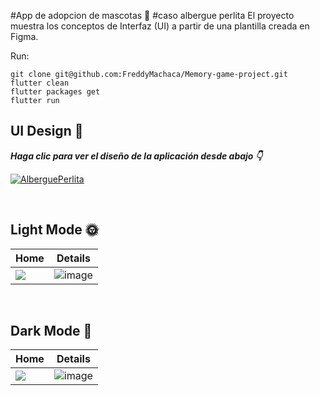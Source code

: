 #App de adopcion de mascotas 🐶
#caso albergue perlita
El proyecto muestra los conceptos de Interfaz (UI) a partir de una plantilla creada en Figma.

Run:
```shell
git clone git@github.com:FreddyMachaca/Memory-game-project.git
flutter clean
flutter packages get
flutter run
```
## UI Design 🎨
***Haga clic para ver el diseño de la aplicación desde abajo
 👇***

[![AlberguePerlita](https://img.shields.io/badge/Wiggles-FIGMA-black.svg?style=for-the-badge&logo=figma)](https://www.figma.com/file/E5QQXI1xrceGIXVS3C1oX7/pet-app-figma?node-id=0%3A1)

<br />

## Light Mode 🌞

Home | Details
--- | --- | 
![](https://i.ibb.co/j9KCspT/imagen-2022-11-09-234340921.png) | ![image](https://user-images.githubusercontent.com/110005596/200995761-290d338a-c214-4978-b8ae-8c9433c1bf47.png)

<br />

## Dark Mode 🌚
Home | Details
--- | --- | 
![](https://i.ibb.co/LpPwMYy/imagen-2022-11-09-235142365.png) | ![image](https://i.ibb.co/Z63kmFp/imagen-2022-11-09-235225732.png)

<br />

